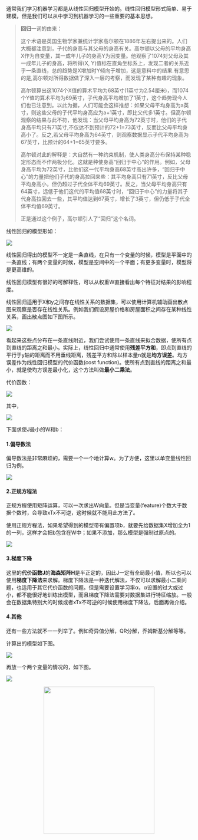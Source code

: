 通常我们学习机器学习都是从线性回归模型开始的。线性回归模型形式简单、易于建模，但是我们可以从中学习到机器学习的一些重要的基本思想。

> **回归**一词的由来：
>
> 这个术语是英国生物学家兼统计学家高尔顿在1886年左右提出来的。人们大概都注意到，子代的身高与其父母的身高有关。高尔顿以父母的平均身高X作为自变量，其一成年儿子的身高Y为因变量。他观察了1074对父母及其一成年儿子的身高，将所得(X, Y)值标在直角坐标系上，发现二者的关系近乎一条直线，总的趋势是X增加时Y倾向于增加，这是意料中的结果.有意思的是,高尔顿对所得数据做了深入一层的考察，而发现了某种有趣的现象。
>
> 高尔顿算出这1074个X值的算术平均为68英寸(1英寸为2.54厘米)，而1074个Y值的算术平均为69英寸，子代身高平均增加了1英寸，这个趋势现今人们也已注意到。以此为据，人们可能会这样推想：如果父母平均身高为a英寸，则这些父母的子代平均身高应为a+1英寸，即比父代多1英寸。但高尔顿观察的结果与此不符，他发现：当父母平均身高为72英寸时，他们的子代身高平均只有71英寸,不仅达不到预计的72+1=73英寸，反而比父母平均身高小了。反之,若父母平均身高为64英寸，则观察数据显示子代平均身高为67英寸，比预计的64+1=65英寸要多。
>
> 高尔顿对此的解释是：大自然有一种约束机制，使人类身高分布保持某种稳定形态而不作两极分化。这就是种使身高“回归于中心“的作用。例如，父母身高平均为72英寸，比他们这一代平均身高68英寸高出许多，“回归于中心”的力量把他们子代的身高拉回来些：其平均身高只有71英寸，反比父母平均身高小，但仍超过子代全体平均69英寸。反之，当父母平均身高只有64英寸，远低于他们这代的平均值68英寸时，“回归于中心”的力量将其子代身高拉回去一些，其平均值达到67英寸，增长了3英寸，但仍低于子代全体平均值69英寸。
>
> 正是通过这个例子，高尔顿引人了“回归”这个名词。

线性回归的模型形如：

![](image/1.png)

线性回归得出的模型不一定是一条直线，在只有一个变量的时候，模型是平面中的一条直线；有两个变量的时候，模型是空间中的一个平面；有更多变量时，模型将是更高维的。 

线性回归模型有很好的可解释性，可以从权重W直接看出每个特征对结果的影响程度。

线性回归适用于X和y之间存在线性关系的数据集，可以使用计算机辅助画出散点图来观察是否存在线性关系。例如我们假设房屋价格和房屋面积之间存在某种线性关系，画出散点图如下图所示。

![](image/2.png)

看起来这些点分布在一条直线附近，我们尝试使用一条直线来拟合数据，使所有点到直线的距离之和最小。实际上，线性回归中通常使用**残差平方和**，即点到直线的平行于y轴的距离而不用垂线距离，残差平方和除以样本量n就是**均方误差**。均方误差作为线性回归模型的代价函数(cost function)。使所有点到直线的距离之和最小，就是使均方误差最小化，这个方法叫做**最小二乘法**。

代价函数：

![](image/4.png)

其中，

![](image/1.png)

下面求使J最小的W和b：

#### 1.偏导数法

偏导数法是非常麻烦的，需要一个一个地计算w。为了方便，这里以单变量线性回归为例。


![](image/5.png)



#### 2.正规方程法

正规方程使用矩阵运算，可以一次求出W向量。但是当变量(feature)个数大于数据个数时，会导致xTx不可逆，这时候就不能用此方法了。

使用正规方程法，如果希望得到的模型带有偏置项b，就要先给数据集X增加全为1的一列，这样才会把b包含在W中；如果不添加，那么模型是强制过原点的。


![](image/6.png)

#### 3.梯度下降

这里的**代价函数J**的**海森矩阵H**是半正定的，因此J一定有全局最小值，所以也可以使用**梯度下降法**来求解。梯度下降法是一种迭代解法，不仅可以求解最小二乘问题，也适用于其它代价函数的问题。但是需要设置学习率α，α设置的过大或过小，都不能很好地训练出模型，而且梯度下降法需要对数据集进行特征缩放。一般会在数据集特别大的时候或者xTx不可逆的时候使用梯度下降法，后面再做介绍。

#### 4.其他

还有一些方法就不一一列举了。例如奇异值分解，QR分解，乔姆斯基分解等等。



计算出的模型如下图。

![](image/3.png)


再放一个两个变量的情况的，如下图。

![](image/7.png)


<div align=center>
<div style="align: center" >
<img src="qrcode.png"   width = "300" height = "400" />
</div>

